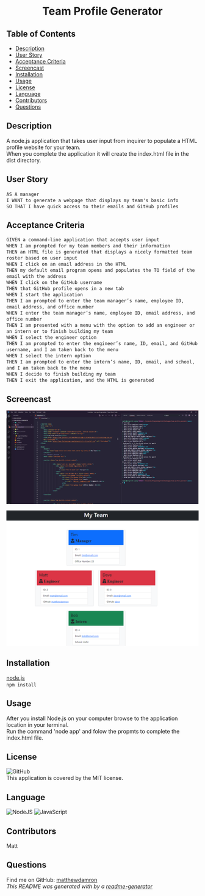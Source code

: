 <h1 align="center">
Team Profile Generator
</h1>

## Table of Contents
- [Description](#description)
- [User Story](#user-story)
- [Acceptance Criteria](#Acceptance-criteria)
- [Screencast](#screencast)
- [Installation](#installation)
- [Usage](#usage)
- [License](#license)
- [Language](#language)
- [Contributors](#contributors)
- [Questions](#questions)

## Description
A node.js application that takes user input from inquirer to populate a HTML profile website for your team.<br />
When you complete the application it will create the index.html file in the dist directory.

## User Story
```
AS A manager
I WANT to generate a webpage that displays my team's basic info
SO THAT I have quick access to their emails and GitHub profiles
```

## Acceptance Criteria
```
GIVEN a command-line application that accepts user input
WHEN I am prompted for my team members and their information
THEN an HTML file is generated that displays a nicely formatted team roster based on user input
WHEN I click on an email address in the HTML
THEN my default email program opens and populates the TO field of the email with the address
WHEN I click on the GitHub username
THEN that GitHub profile opens in a new tab
WHEN I start the application
THEN I am prompted to enter the team manager’s name, employee ID, email address, and office number
WHEN I enter the team manager’s name, employee ID, email address, and office number
THEN I am presented with a menu with the option to add an engineer or an intern or to finish building my team
WHEN I select the engineer option
THEN I am prompted to enter the engineer’s name, ID, email, and GitHub username, and I am taken back to the menu
WHEN I select the intern option
THEN I am prompted to enter the intern’s name, ID, email, and school, and I am taken back to the menu
WHEN I decide to finish building my team
THEN I exit the application, and the HTML is generated
```

## Screencast
[![Watch the video](./lib/Screenshot.png)](https://drive.google.com/file/d/1BeW8ZPIO45qCsRb82DUcvIcbGb0nbQpo/view?usp=sharing)

[![Watch the video](./lib/Screenshot2.png)](https://drive.google.com/file/d/1BeW8ZPIO45qCsRb82DUcvIcbGb0nbQpo/view?usp=sharing)

## Installation
[node.js](https://nodejs.org)<br />
`npm install`

## Usage
After you install Node.js on your computer browse to the application location in your terminal.<br />
Run the command 'node app' and folow the propmts to complete the index.html file.

## License
![GitHub](https://img.shields.io/github/license/matthewdamron/team-profile-generator)<br />
This application is covered by the MIT license. 

## Language
<img alt="NodeJS" src="https://img.shields.io/badge/node.js%20-%2343853D.svg?&style=for-the-badge&logo=node.js&logoColor=white"/>
<img alt="JavaScript" src="https://img.shields.io/badge/javascript%20-%23323330.svg?&style=for-the-badge&logo=javascript&logoColor=%23F7DF1E"/>

## Contributors
Matt

## Questions
Find me on GitHub: [matthewdamron](https://github.com/matthewdamron)<br />
_This README was generated with by a [readme-generator](https://github.com/matthewdamron/readme-generator)_
